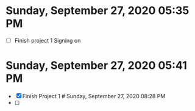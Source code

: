 # Sunday, September 27, 2020 05:35 PM
- [ ] Finish project 1
Signing on 
# Sunday, September 27, 2020 05:41 PM
- [x] Finish Project 1 # Sunday, September 27, 2020 08:28 PM
- [ ]
